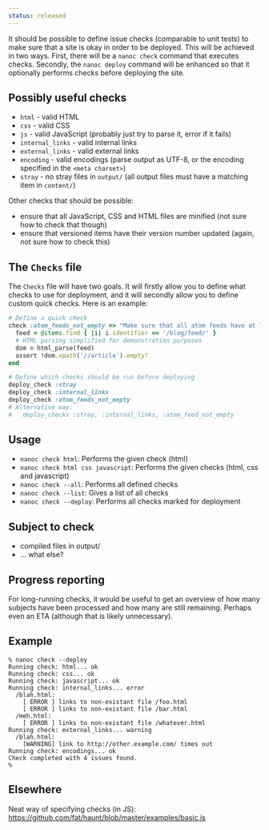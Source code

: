 ```yaml
--- 
status: released
--- 
```


It should be possible to define issue checks (comparable to unit tests) to make sure that a site is okay in order to be deployed. This will be achieved in two ways. First, there will be a `nanoc check` command that executes checks. Secondly, the `nanoc deploy` command will be enhanced so that it optionally performs checks before deploying the site.

Possibly useful checks
----------------------

* `html` - valid HTML
* `css` - valid CSS
* `js` - valid JavaScript (probably just try to parse it, error if it fails)
* `internal_links` - valid internal links
* `external_links` - valid external links
* `encoding` - valid encodings (parse output as UTF-8, or the encoding specified in the `<meta charset>`)
* `stray` - no stray files in `output/` (all output files must have a matching item in `content/`)

Other checks that should be possible:

* ensure that all JavaScript, CSS and HTML files are minified (not sure how to check that though)
* ensure that versioned items have their version number updated (again, not sure how to check this)

The `Checks` file
-----------------

The `Checks` file will have two goals. It will firstly allow you to define what checks to use for deployment, and it will secondly allow you to define custom quick checks. Here is an example:

```ruby
# Define a quick check
check :atom_feeds_not_empty => "Make sure that all atom feeds have at least one article" do
  feed = @items.find { |i| i.identifier == '/blog/feed/' }
  # HTML parsing simplified for demonstration purposes
  dom = html_parse(feed)
  assert !dom.xpath('//article').empty?
end

# Define which checks should be run before deploying
deploy_check :stray
deploy_check :internal_links
deploy_check :atom_feeds_not_empty
# Alternative way:
#   deploy_checks :stray, :internal_links, :atom_feed_not_empty
```

Usage
-----

* `nanoc check html`: Performs the given check (html)
* `nanoc check html css javascript`: Performs the given checks (html, css and javascript)
* `nanoc check --all`: Performs all defined checks
* `nanoc check --list`: Gives a list of all checks
* `nanoc check --deploy`: Performs all checks marked for deployment

Subject to check
----------------

* compiled files in output/
* ... what else?

Progress reporting
------------------

For long-running checks, it would be useful to get an overview of how many subjects have been processed and how many are still remaining. Perhaps even an ETA (although that is likely unnecessary).

Example
-------

```
% nanoc check --deploy
Running check: html... ok
Running check: css... ok
Running check: javascript... ok
Running check: internal_links... error
  /blah.html:
    [ ERROR ] links to non-existant file /foo.html
    [ ERROR ] links to non-existant file /bar.html
  /meh.html:
    [ ERROR ] links to non-existant file /whatever.html
Running check: external_links... warning
  /blah.html:
    [WARNING] link to http://other.example.com/ times out
Running check: encodings... ok
Check completed with 4 issues found.
%
```

Elsewhere
---------

Neat way of specifying checks (in JS): https://github.com/fat/haunt/blob/master/examples/basic.js
